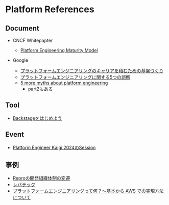 # Platform References

## Document

* CNCF Whitepapter
  * [Platform Engineering Maturity Model](https://tag-app-delivery.cncf.io/whitepapers/platform-eng-maturity-model/)

* Google
  * [プラットフォームエンジニアリングのキャリアを積むための基盤づくり](https://cloud.google.com/blog/ja/products/application-development/how-to-become-a-platform-engineer)
  * [プラットフォームエンジニアリングに関する5つの誤解](https://cloud.google.com/blog/ja/products/application-development/common-myths-about-platform-engineering?hl=ja)
  * [5 more myths about platform engineering](https://cloud.google.com/blog/products/application-development/another-five-myths-about-platform-engineering)
    * part2もある


## Tool

* [Backstageをはじめよう](https://techbookfest.org/product/i3epaUpnNgLgwm7cce1zFa?productVariantID=72UBgcAExyWL8QxXmrsXZq)

## Event

* [Platform Engineer Kaigi 2024のSession](https://www.cnia.io/pek2024/sessions/)

## 事例

* [Reproの開発組織体制の変遷](https://speakerdeck.com/a_bicky/platform-engineering-meetup-number-6)
* [レバテック](https://speakerdeck.com/leveragestech/ituplatform-engineeringwoshi-merubekika-rebatetukunokesusutadei-platform-engineering-kaigi-2024)
* [プラットフォームエンジニアリングって何？〜基本から AWS での実現方法について](https://aws.amazon.com/jp/blogs/news/20240229-platform-engineering-event/)
